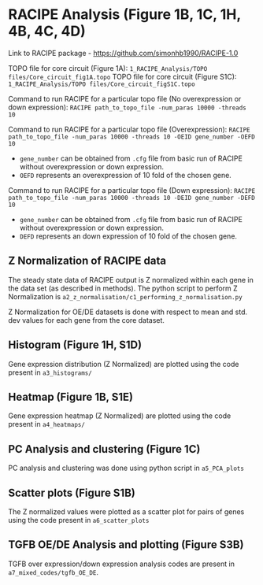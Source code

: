 # RACIPE Analysis (Figure 1B, 1C, 1H, 4B, 4C, 4D)
Link to RACIPE package - https://github.com/simonhb1990/RACIPE-1.0

TOPO file for core circuit (Figure 1A): `1_RACIPE_Analysis/TOPO files/Core_circuit_fig1A.topo`
TOPO file for core circuit (Figure S1C): `1_RACIPE_Analysis/TOPO files/Core_circuit_figS1C.topo`

Command to run RACIPE for a particular topo file (No overexpression or down expression):
`RACIPE path_to_topo_file -num_paras 10000 -threads 10`

Command to run RACIPE for a particular topo file (Overexpression):
`RACIPE path_to_topo_file -num_paras 10000 -threads 10 -OEID gene_number -OEFD 10`

- `gene_number` can be obtained from `.cfg` file from basic run of RACIPE without overexpression or down expression. 
- `OEFD` represents an overexpression of 10 fold of the chosen gene.


Command to run RACIPE for a particular topo file (Down expression):
`RACIPE path_to_topo_file -num_paras 10000 -threads 10 -DEID gene_number -DEFD 10`

- `gene_number` can be obtained from `.cfg` file from basic run of RACIPE without overexpression or down expression. 
- `DEFD` represents an down expression of 10 fold of the chosen gene.


## Z Normalization of RACIPE data
The steady state data of RACIPE output is Z normalized within each gene in the data set (as described in methods). The python script to perform Z Normalization is `a2_z_normalisation/c1_performing_z_normalisation.py`

Z Normalization for OE/DE datasets is done with respect to mean and std. dev values for each gene from the core dataset.


## Histogram (Figure 1H, S1D)
Gene expression distribution (Z Normalized) are plotted using the code present in `a3_histograms/`


## Heatmap (Figure 1B, S1E)
Gene expression heatmap (Z Normalized) are plotted using the code present in `a4_heatmaps/`


## PC Analysis and clustering (Figure 1C)
PC analysis and clustering was done using python script in `a5_PCA_plots`

## Scatter plots (Figure S1B)
The Z normalized values were plotted as a scatter plot for pairs of genes using the code present in `a6_scatter_plots`


## TGFB OE/DE Analysis and plotting (Figure S3B)
TGFB over expression/down expression analysis codes are present in `a7_mixed_codes/tgfb_OE_DE`.



